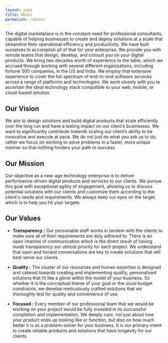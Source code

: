```yaml
---
layout: page
title: About
permalink: /about/
---
```


The digital marketplace is in the constant need for professional consultants, capable of helping businesses to create and deploy solutions at a scale that streamline their operational efficiency and productivity.  We have built ourselves to accomplish all of that for your enterprise. We provide you with remote teams that design, develop, and consult you on your digital products. We bring two decades worth of experience to the table, which we accrued through working with several different organizations, including fortune 500 companies, in the US and India. We employ that extensive experience to cover the full spectrum of end-to-end software services across a range of platforms and technologies. We work closely with you to ascertain the ideal technology stack compatible to your web, mobile, or cloud-based solution.


## Our Vision
We aim to design solutions and build digital products that scale efficiently over the long run and have a lasting impact on our client’s businesses. We want to significantly contribute towards scaling our client’s ability to be innovative and execute at pace. We do not just do what you ask us to do, rather we focus on working to solve problems in a faster, more unique manner so that nothing hinders your path to success.

## Our Mission
Our objective as a new-age technology enterprise is to deliver performance-driven digital products and services to our clients. We pursue this goal with exceptional agility of engagement, allowing us to discuss potential solutions with our clients and customize them according to the client's needs and requirements. We always keep our eyes on the target, which is to help you hit your targets.

## Our Values
- **Transparency :** Our personable staff works in tandem with the clients to make sure all of their requirements are duly adhered to. There is an open channel of communication which is the direct result of having made transparency our utmost priority for each project. We understand that open and honest conversations are key to create solutions that will best serve our clients.

- **Quality :** The cluster of our resources and human expertise is designed and catered towards creating and implementing quality, personalised solutions that fit like a glove within the model of your business. So whether it is the conceptual theme of your goal or the usual budget constraints, we develop meticulously crafted solutions that we thoroughly test for quality and convenience of use. 

- **Focused :** Every member of our professional team that we would be working on your project would be fully invested in its successful completion and implementation. We deeply care, not just about how your product ends up looking like or function, but also on how much better it is as a problem-solver for your business. It is our primary intent to create reliable products and solutions that have longevity for our clients. 


